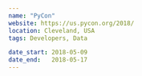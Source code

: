 ```yaml
---
name: "PyCon"
website: https://us.pycon.org/2018/
location: Cleveland, USA
tags: Developers, Data

date_start: 2018-05-09
date_end:   2018-05-17
---
```

